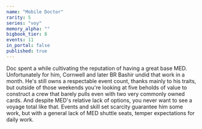 ```yaml
---
name: "Mobile Doctor"
rarity: 5
series: "voy"
memory_alpha: ""
bigbook_tier: 8
events: 11
in_portal: false
published: true
---
```


Doc spent a while cultivating the reputation of having a great base MED. Unfortunately for him, Cornwell and later BR Bashir undid that work in a month. He's still owns a respectable event count, thanks mainly to his traits, but outside of those weekends you're looking at five beholds of value to construct a crew that barely pulls even with two very commonly owned cards. And despite MED's relative lack of options, you never want to see a voyage total like that. Events and skill set scarcity guarantee him some work, but with a general lack of MED shuttle seats, temper expectations for daily work.

